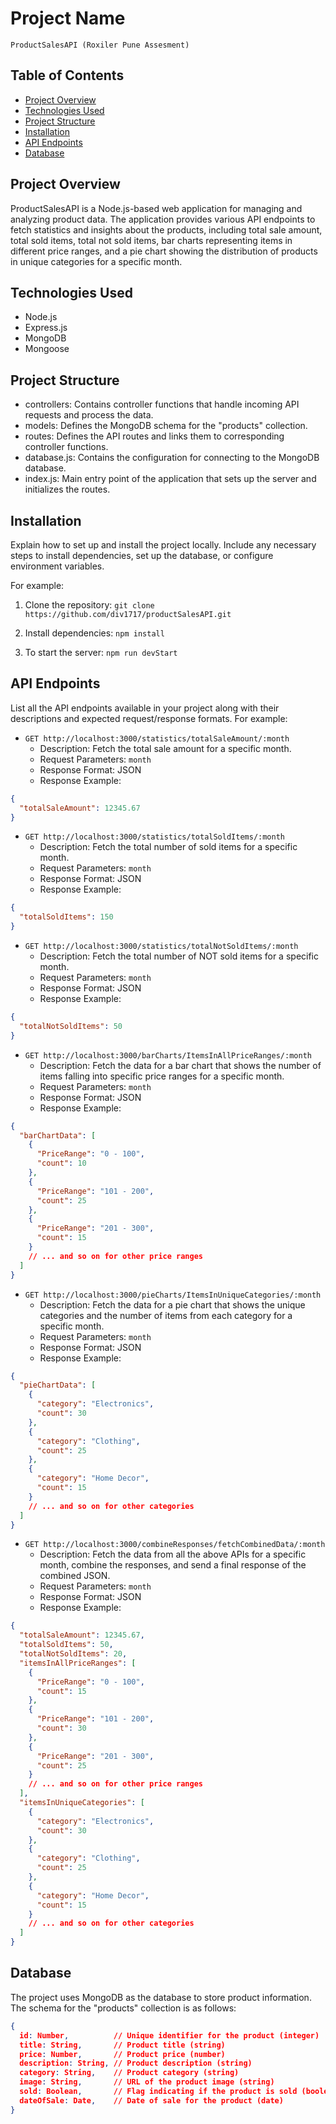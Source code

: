 # Project Name

`ProductSalesAPI (Roxiler Pune Assesment)`

## Table of Contents

- [Project Overview](#project-overview)
- [Technologies Used](#technologies-used)
- [Project Structure](#project-structure)
- [Installation](#installation)
- [API Endpoints](#api-endpoints)
- [Database](#database)

## Project Overview

ProductSalesAPI is a Node.js-based web application for managing and analyzing product data. The application provides various API endpoints to fetch statistics and insights about the products, including total sale amount, total sold items, total not sold items, bar charts representing items in different price ranges, and a pie chart showing the distribution of products in unique categories for a specific month.

## Technologies Used

- Node.js
- Express.js
- MongoDB
- Mongoose

## Project Structure

- controllers: Contains controller functions that handle incoming API requests and process the data.
- models: Defines the MongoDB schema for the "products" collection.
- routes: Defines the API routes and links them to corresponding controller functions.
- database.js: Contains the configuration for connecting to the MongoDB database.
- index.js: Main entry point of the application that sets up the server and initializes the routes.

## Installation

Explain how to set up and install the project locally. Include any necessary steps to install dependencies, set up the database, or configure environment variables.

For example:

1. Clone the repository: `git clone https://github.com/div1717/productSalesAPI.git`

2. Install dependencies: `npm install`

3. To start the server: `npm run devStart`

## API Endpoints

List all the API endpoints available in your project along with their descriptions and expected request/response formats. For example:

- `GET http://localhost:3000/statistics/totalSaleAmount/:month`
  - Description: Fetch the total sale amount for a specific month.
  - Request Parameters: `month`
  - Response Format: JSON
  - Response Example:

```json
{
  "totalSaleAmount": 12345.67
}
```

- `GET http://localhost:3000/statistics/totalSoldItems/:month`
  - Description: Fetch the total number of sold items for a specific month.
  - Request Parameters: `month`
  - Response Format: JSON
  - Response Example:

```json
{
  "totalSoldItems": 150
}
```

- `GET http://localhost:3000/statistics/totalNotSoldItems/:month`
  - Description: Fetch the total number of NOT sold items for a specific month.
  - Request Parameters: `month`
  - Response Format: JSON
  - Response Example:

```json
{
  "totalNotSoldItems": 50
}
```

- `GET http://localhost:3000/barCharts/ItemsInAllPriceRanges/:month`
  - Description: Fetch the data for a bar chart that shows the number of items falling into specific price ranges for a specific month.
  - Request Parameters: `month`
  - Response Format: JSON
  - Response Example:

```json
{
  "barChartData": [
    {
      "PriceRange": "0 - 100",
      "count": 10
    },
    {
      "PriceRange": "101 - 200",
      "count": 25
    },
    {
      "PriceRange": "201 - 300",
      "count": 15
    }
    // ... and so on for other price ranges
  ]
}
```

- `GET http://localhost:3000/pieCharts/ItemsInUniqueCategories/:month`
  - Description: Fetch the data for a pie chart that shows the unique categories and the number of items from each category for a specific month.
  - Request Parameters: `month`
  - Response Format: JSON
  - Response Example:

```json
{
  "pieChartData": [
    {
      "category": "Electronics",
      "count": 30
    },
    {
      "category": "Clothing",
      "count": 25
    },
    {
      "category": "Home Decor",
      "count": 15
    }
    // ... and so on for other categories
  ]
}
```

- `GET http://localhost:3000/combineResponses/fetchCombinedData/:month`
  - Description: Fetch the data from all the above APIs for a specific month, combine the responses, and send a final response of the combined JSON.
  - Request Parameters: `month`
  - Response Format: JSON
  - Response Example:

```json
{
  "totalSaleAmount": 12345.67,
  "totalSoldItems": 50,
  "totalNotSoldItems": 20,
  "itemsInAllPriceRanges": [
    {
      "PriceRange": "0 - 100",
      "count": 15
    },
    {
      "PriceRange": "101 - 200",
      "count": 30
    },
    {
      "PriceRange": "201 - 300",
      "count": 25
    }
    // ... and so on for other price ranges
  ],
  "itemsInUniqueCategories": [
    {
      "category": "Electronics",
      "count": 30
    },
    {
      "category": "Clothing",
      "count": 25
    },
    {
      "category": "Home Decor",
      "count": 15
    }
    // ... and so on for other categories
  ]
}
```

## Database

The project uses MongoDB as the database to store product information. The schema for the "products" collection is as follows:

```json
{
  id: Number,          // Unique identifier for the product (integer)
  title: String,       // Product title (string)
  price: Number,       // Product price (number)
  description: String, // Product description (string)
  category: String,    // Product category (string)
  image: String,       // URL of the product image (string)
  sold: Boolean,       // Flag indicating if the product is sold (boolean)
  dateOfSale: Date,    // Date of sale for the product (date)
}
```
